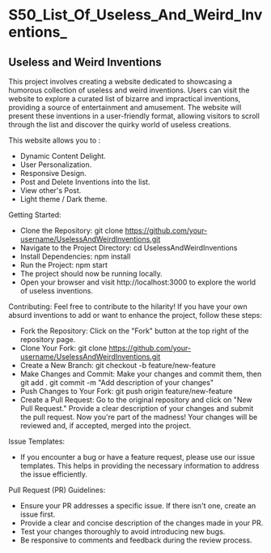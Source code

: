 # S50_List_Of_Useless_And_Weird_Inventions_

## Useless and Weird Inventions

This project involves creating a website dedicated to showcasing a humorous collection of useless and weird inventions. Users can visit the website to explore a curated list of bizarre and impractical inventions, providing a source of entertainment and amusement. The website will present these inventions in a user-friendly format, allowing visitors to scroll through the list and discover the quirky world of useless creations.

This website allows you to :
   - Dynamic Content Delight.
   - User Personalization.
   - Responsive Design.
   - Post and Delete Inventions into the list.
   - View other's Post.
   - Light theme / Dark theme.

Getting Started:
   - Clone the Repository:   git clone https://github.com/your-username/UselessAndWeirdInventions.git
   - Navigate to the Project Directory:   cd UselessAndWeirdInventions
   - Install Dependencies:   npm install
   - Run the Project:   npm start
   - The project should now be running locally. 
   - Open your browser and visit http://localhost:3000 to explore the world of useless inventions.

Contributing: 
   Feel free to contribute to the hilarity! If
      you have your own absurd inventions to add or want to enhance the project, follow these steps:
   - Fork the Repository:   Click on the "Fork" button at the top right of the repository page.
   - Clone Your Fork:   git clone https://github.com/your-username/UselessAndWeirdInventions.git
   - Create a New Branch:   git checkout -b feature/new-feature
   - Make Changes and Commit:   Make your changes and commit them, then git add .
      git commit -m "Add description of your changes"
   - Push Changes to Your Fork:   git push origin feature/new-feature
   - Create a Pull Request:
   Go to the original repository and click on "New Pull Request."
   Provide a clear description of your changes and submit the pull request.
Now you're part of the madness! Your changes will be reviewed and, if accepted, merged into the project.

Issue Templates:
   - If you encounter a bug or have a feature request, please use our issue templates. This helps in providing the necessary information to address the issue efficiently.


Pull Request (PR) Guidelines:
   - Ensure your PR addresses a specific issue. If there isn't one, create an issue first.
   - Provide a clear and concise description of the changes made in your PR.
   - Test your changes thoroughly to avoid introducing new bugs.
   - Be responsive to comments and feedback during the review process.

